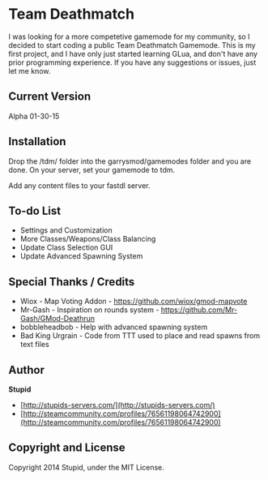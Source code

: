 # Team Deathmatch

I was looking for a more competetive gamemode for my community, so I decided to start coding a public Team Deathmatch Gamemode. This is my first project, and I have only just started learning GLua, and don't have any prior programming experience. If you have any suggestions or issues, just let me know.

## Current Version

Alpha 01-30-15

## Installation

Drop the /tdm/ folder into the garrysmod/gamemodes folder and you are done. On your server, set your gamemode to tdm.

Add any content files to your fastdl server.

## To-do List

* Settings and Customization
* More Classes/Weapons/Class Balancing
* Update Class Selection GUI
* Update Advanced Spawning System

## Special Thanks / Credits

* Wiox - Map Voting Addon - https://github.com/wiox/gmod-mapvote
* Mr-Gash - Inspiration on rounds system - https://github.com/Mr-Gash/GMod-Deathrun
* bobbleheadbob - Help with advanced spawning system
* Bad King Urgrain - Code from TTT used to place and read spawns from text files

## Author

**Stupid**
* [http://stupids-servers.com/](http://stupids-servers.com/)
* [http://steamcommunity.com/profiles/76561198064742900](http://steamcommunity.com/profiles/76561198064742900)

## Copyright and License

Copyright 2014 Stupid, under the MIT License. 